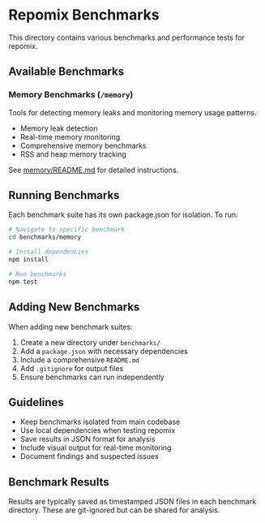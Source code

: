# Repomix Benchmarks

This directory contains various benchmarks and performance tests for repomix.

## Available Benchmarks

### Memory Benchmarks (`/memory`)
Tools for detecting memory leaks and monitoring memory usage patterns.

- Memory leak detection
- Real-time memory monitoring
- Comprehensive memory benchmarks
- RSS and heap memory tracking

See [memory/README.md](memory/README.md) for detailed instructions.

## Running Benchmarks

Each benchmark suite has its own package.json for isolation. To run:

```bash
# Navigate to specific benchmark
cd benchmarks/memory

# Install dependencies
npm install

# Run benchmarks
npm test
```

## Adding New Benchmarks

When adding new benchmark suites:

1. Create a new directory under `benchmarks/`
2. Add a `package.json` with necessary dependencies
3. Include a comprehensive `README.md`
4. Add `.gitignore` for output files
5. Ensure benchmarks can run independently

## Guidelines

- Keep benchmarks isolated from main codebase
- Use local dependencies when testing repomix
- Save results in JSON format for analysis
- Include visual output for real-time monitoring
- Document findings and suspected issues

## Benchmark Results

Results are typically saved as timestamped JSON files in each benchmark directory. These are git-ignored but can be shared for analysis.